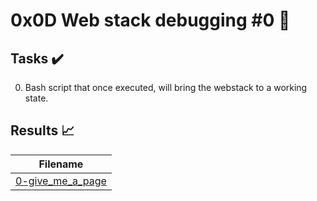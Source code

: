 # 0x0D Web stack debugging #0 :wrench:

## Tasks :heavy_check_mark:

0. Bash script that once executed, will bring the webstack to a working state.

## Results :chart_with_upwards_trend:

| Filename |
| ------ |
| [0-give_me_a_page](./0-give_me_a_page)|
